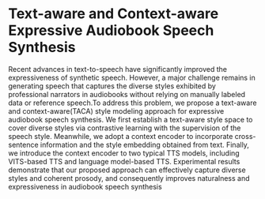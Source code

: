 # Text-aware and Context-aware Expressive Audiobook Speech Synthesis

Recent advances in text-to-speech have significantly improved the expressiveness of synthetic speech. However, a major challenge remains in generating speech that captures the diverse styles exhibited by professional narrators in audiobooks without relying on manually labeled data or reference speech.To address this problem, we propose a text-aware and context-aware(TACA) style modeling approach for expressive audiobook speech synthesis. We first establish a text-aware style space to cover diverse styles via contrastive learning with the supervision of the speech style. Meanwhile, we adopt a context encoder to incorporate cross-sentence information and the style embedding obtained from text. Finally, we introduce the context encoder to two typical TTS models, including VITS-based TTS and language model-based TTS. Experimental results demonstrate that our proposed approach can effectively capture diverse styles and coherent prosody, and consequently improves naturalness and expressiveness in audiobook speech synthesis

